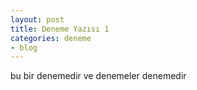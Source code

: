 ```yaml
---
layout: post
title: Deneme Yazısı 1
categories: deneme
- blog
---
```


bu bir denemedir ve denemeler denemedir
